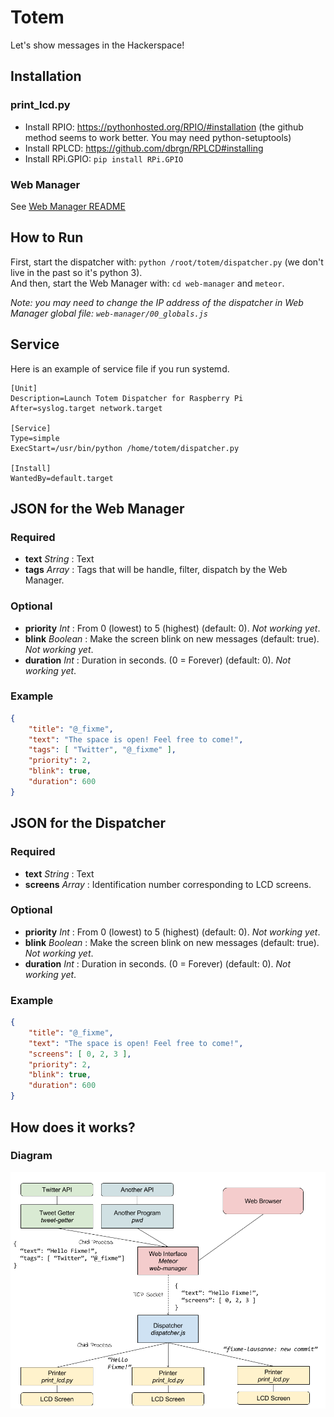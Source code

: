 Totem
=====

Let's show messages in the Hackerspace!

Installation
------------

### print_lcd.py

- Install RPIO: https://pythonhosted.org/RPIO/#installation (the github method seems to work better. You may need python-setuptools)
- Install RPLCD: https://github.com/dbrgn/RPLCD#installing
- Install RPi.GPIO: `pip install RPi.GPIO`

### Web Manager

See [Web Manager README](/web-manager/README.md)

How to Run
----------

First, start the dispatcher with: `python /root/totem/dispatcher.py` (we don't live in the past so it's python 3).  
And then, start the Web Manager with: `cd web-manager` and `meteor`.

_Note: you may need to change the IP address of the dispatcher in Web Manager global file: `web-manager/00_globals.js`_

Service
-------

Here is an example of service file if you run systemd.

```service
[Unit]
Description=Launch Totem Dispatcher for Raspberry Pi
After=syslog.target network.target

[Service]
Type=simple
ExecStart=/usr/bin/python /home/totem/dispatcher.py

[Install]
WantedBy=default.target
```

JSON for the Web Manager
------------------------

### Required

- **text** _String_ : Text 
- **tags** _Array_ : Tags that will be handle, filter, dispatch by the Web Manager.

### Optional

- **priority** _Int_ : From 0 (lowest) to 5 (highest) (default: 0). _Not working yet_.
- **blink** _Boolean_ : Make the screen blink on new messages (default: true). _Not working yet_.
- **duration** _Int_ : Duration in seconds. (0 = Forever) (default: 0). _Not working yet_.

### Example

```json
{
	"title": "@_fixme",
	"text": "The space is open! Feel free to come!",
	"tags": [ "Twitter", "@_fixme" ],
	"priority": 2,
	"blink": true,
	"duration": 600
}
```

JSON for the Dispatcher
-----------------------

### Required

- **text** _String_ : Text 
- **screens** _Array_ : Identification number corresponding to LCD screens.

### Optional

- **priority** _Int_ : From 0 (lowest) to 5 (highest) (default: 0). _Not working yet_.
- **blink** _Boolean_ : Make the screen blink on new messages (default: true). _Not working yet_.
- **duration** _Int_ : Duration in seconds. (0 = Forever) (default: 0). _Not working yet_.

### Example

```json
{
	"title": "@_fixme",
	"text": "The space is open! Feel free to come!",
	"screens": [ 0, 2, 3 ],
	"priority": 2,
	"blink": true,
	"duration": 600
}
```

How does it works?
------------------

### Diagram

![Totem Diagram](/doc/totem-diagram.png)
